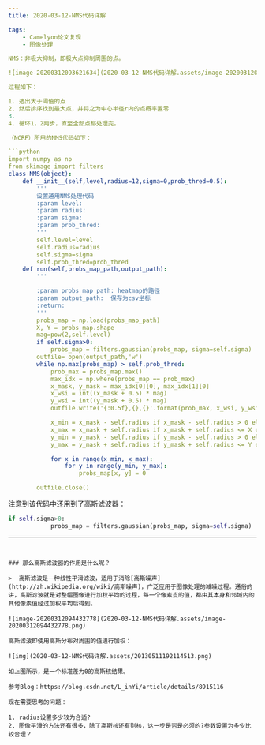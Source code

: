 ```yaml
---
title: 2020-03-12-NMS代码详解

tags: 
    - Camelyon论文复现 
    - 图像处理

NMS：非极大抑制，即极大点抑制周围的点。

![image-20200312093621634](2020-03-12-NMS代码详解.assets/image-20200312093621634.png)

过程如下：

1. 选出大于阈值的点
2. 然后排序找到最大点，并将之为中心半径r内的点概率置零
3. 
4. 循环1，2两步，直至全部点都处理完。

（NCRF）所用的NMS代码如下：

```python
import numpy as np
from skimage import filters
class NMS(object):
    def __init__(self,level,radius=12,sigma=0,prob_thred=0.5):
        '''
        设置通用NMS处理代码
        :param level:
        :param radius:
        :param sigma:
        :param prob_thred:
        '''
        self.level=level
        self.radius=radius
        self.sigma=sigma
        self.prob_thred=prob_thred
    def run(self,probs_map_path,output_path):
        '''

        :param probs_map_path: heatmap的路径
        :param output_path:  保存为csv坐标
        :return:
        '''
        probs_map = np.load(probs_map_path)
        X, Y = probs_map.shape
        mag=pow(2,self.level)
        if self.sigma>0:
            probs_map = filters.gaussian(probs_map, sigma=self.sigma)
        outfile= open(output_path,'w')
        while np.max(probs_map) > self.prob_thred:
            prob_max = probs_map.max()
            max_idx = np.where(probs_map == prob_max)
            x_mask, y_mask = max_idx[0][0], max_idx[1][0]
            x_wsi = int((x_mask + 0.5) * mag)
            y_wsi = int((y_mask + 0.5) * mag)
            outfile.write('{:0.5f},{},{}'.format(prob_max, x_wsi, y_wsi) + '\n')

            x_min = x_mask - self.radius if x_mask - self.radius > 0 else 0
            x_max = x_mask + self.radius if x_mask + self.radius <= X else X
            y_min = y_mask - self.radius if y_mask - self.radius > 0 else 0
            y_max = y_mask + self.radius if y_mask + self.radius <= Y else Y

            for x in range(x_min, x_max):
                for y in range(y_min, y_max):
                    probs_map[x, y] = 0

        outfile.close()
```

注意到该代码中还用到了高斯滤波器：

```python
if self.sigma>0:
            probs_map = filters.gaussian(probs_map, sigma=self.sigma)
```

---
```


### 那么高斯滤波器的作用是什么呢？

>  高斯滤波是一种线性平滑滤波，适用于消除[高斯噪声](http://zh.wikipedia.org/wiki/高斯噪声)，广泛应用于图像处理的减噪过程。通俗的讲，高斯滤波就是对整幅图像进行加权平均的过程，每一个像素点的值，都由其本身和邻域内的其他像素值经过加权平均后得到。

![image-20200312094432778](2020-03-12-NMS代码详解.assets/image-20200312094432778.png)

高斯滤波即使用高斯分布对周围的值进行加权：

![img](2020-03-12-NMS代码详解.assets/20130511192114513.png)

如上图所示，是一个标准差为0的高斯核结果。

参考Blog：https://blog.csdn.net/L_inYi/article/details/8915116

现在需要思考的问题：

1. radius设置多少较为合适?
2. 图像平滑的方法还有很多，除了高斯核还有别核，这一步是否是必须的?参数设置为多少比较合理？

